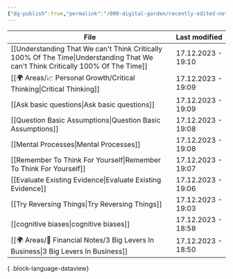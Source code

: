 ```yaml
---
{"dg-publish":true,"permalink":"/000-digital-garden/recently-edited-notes/","dgPassFrontmatter":true,"noteIcon":"1","created":"2023-12-14T09:05:52.599+05:30","updated":"2023-12-14T09:12:44.868+05:30"}
---
```


| File                                                                                                                                | Last modified      |
| ----------------------------------------------------------------------------------------------------------------------------------- | ------------------ |
| [[Understanding That We can't Think Critically 100% Of The Time\|Understanding That We can't Think Critically 100% Of The Time]] | 17.12.2023 - 19:10 |
| [[🌍 Areas/📈 Personal Growth/Critical Thinking\|Critical Thinking]]                                                             | 17.12.2023 - 19:09 |
| [[Ask basic questions\|Ask basic questions]]                                                                                     | 17.12.2023 - 19:09 |
| [[Question Basic Assumptions\|Question Basic Assumptions]]                                                                       | 17.12.2023 - 19:08 |
| [[Mental Processes\|Mental Processes]]                                                                                           | 17.12.2023 - 19:08 |
| [[Remember To Think For Yourself\|Remember To Think For Yourself]]                                                               | 17.12.2023 - 19:07 |
| [[Evaluate Existing Evidence\|Evaluate Existing Evidence]]                                                                       | 17.12.2023 - 19:06 |
| [[Try Reversing Things\|Try Reversing Things]]                                                                                   | 17.12.2023 - 19:03 |
| [[cognitive biases\|cognitive biases]]                                                                                           | 17.12.2023 - 18:58 |
| [[🌍 Areas/💸 Financial Notes/3 Big Levers In Business\|3 Big Levers In Business]]                                               | 17.12.2023 - 18:50 |

{ .block-language-dataview}